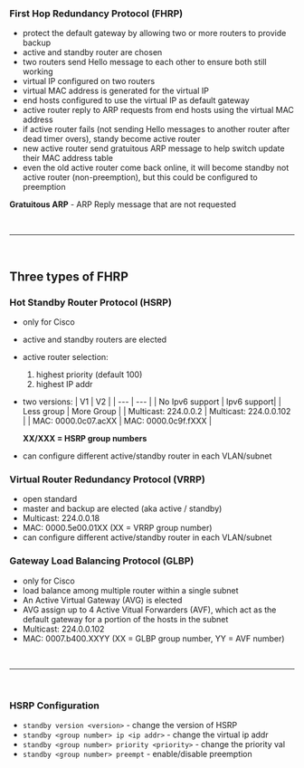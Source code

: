 ### First Hop Redundancy Protocol (FHRP)
- protect the default gateway by allowing two or more routers to provide backup
- active and standby router are chosen
- two routers send Hello message to each other to ensure both still working
- virtual IP configured on two routers 
- virtual MAC address is generated for the virtual IP
- end hosts configured to use the virtual IP as default gateway
- active router reply to ARP requests from end hosts using the virtual MAC address
- if active router fails (not sending Hello messages to another router after dead timer overs), standy become active router
- new active router send gratuitous ARP message to help switch update their MAC address table
- even the old active router come back online, it will become standby not active router (non-preemption), but this could be configured to preemption

**Gratuitous ARP** - ARP Reply message that are not requested

<br>
<hr>
<br>

## Three types of FHRP
### Hot Standby Router Protocol (HSRP)
- only for Cisco
- active and standby routers are elected
- active router selection:
    1. highest priority (default 100)
    2. highest IP addr
- two versions:
    | V1 | V2 |
    | --- | --- | 
    | No Ipv6 support | Ipv6 support|
    | Less group | More Group |
    | Multicast: 224.0.0.2 | Multicast: 224.0.0.102 |
    | MAC: 0000.0c07.acXX | MAC: 0000.0c9f.fXXX |

    **XX/XXX = HSRP group numbers**
- can configure different active/standby router in each VLAN/subnet


### Virtual Router Redundancy Protocol (VRRP)
- open standard
- master and backup are elected (aka active / standby)
- Multicast: 224.0.0.18
- MAC: 0000.5e00.01XX (XX = VRRP group number)
- can configure different active/standby router in each VLAN/subnet

### Gateway Load Balancing Protocol (GLBP)
- only for Cisco
- load balance among multiple router within a single subnet 
- An Active Virtual Gateway (AVG) is elected
- AVG assign up to 4 Active Vitual Forwarders (AVF), which act as the default gateway for a portion of the hosts in the subnet
- Multicast: 224.0.0.102
- MAC: 0007.b400.XXYY (XX = GLBP group number, YY = AVF number)

<br>
<hr>
<br>

### HSRP Configuration
- `standby version <version>` - change the version of HSRP
- `standby <group number> ip <ip addr>` - change the virtual ip addr
- `standby <group number> priority <priority>` - change the priority val
- `standby <group number> preempt` - enable/disable preemption

